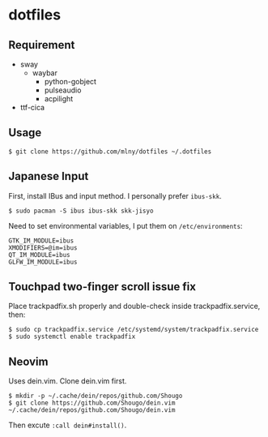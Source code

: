 # dotfiles

## Requirement

* sway
  * waybar
    * python-gobject
    * pulseaudio
    * acpilight
* ttf-cica

## Usage

```
$ git clone https://github.com/mlny/dotfiles ~/.dotfiles
```

## Japanese Input

First, install IBus and input method. I personally prefer `ibus-skk`.

```
$ sudo pacman -S ibus ibus-skk skk-jisyo
```

Need to set environmental variables, I put them on `/etc/environments`: 

```
GTK_IM_MODULE=ibus
XMODIFIERS=@im=ibus
QT_IM_MODULE=ibus
GLFW_IM_MODULE=ibus
```

## Touchpad two-finger scroll issue fix

Place trackpadfix.sh properly and double-check inside trackpadfix.service, then:

```
$ sudo cp trackpadfix.service /etc/systemd/system/trackpadfix.service
$ sudo systemctl enable trackpadfix
```

## Neovim

Uses dein.vim. Clone dein.vim first.

```
$ mkdir -p ~/.cache/dein/repos/github.com/Shougo
$ git clone https://github.com/Shougo/dein.vim ~/.cache/dein/repos/github.com/Shougo/dein.vim
```

Then excute `:call dein#install()`.

